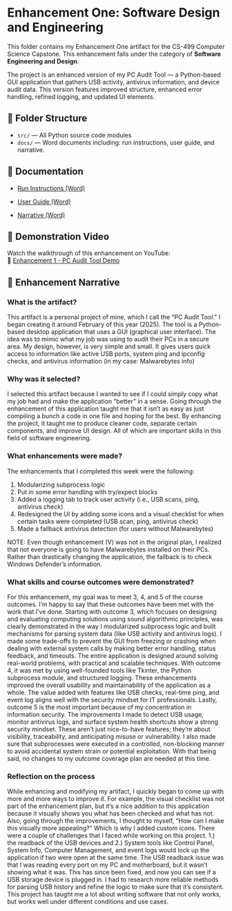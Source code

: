 # Enhancement One: Software Design and Engineering 

This folder contains my Enhancement One artifact for the CS-499 Computer Science Capstone. This enhancement falls under the category of **Software Engineering and Design**.

The project is an enhanced version of my PC Audit Tool — a Python-based GUI application that gathers USB activity, antivirus information, and device audit data. This version features improved structure, enhanced error handling, refined logging, and updated UI elements.


## 📁 Folder Structure

- `src/` — All Python source code modules
- `docs/` — Word documents including: run instructions, user guide, and narrative.


## 📄 Documentation

- [Run Instructions (Word)](./docs/PC%20Audit%20Tool_Run_Instructions%20Rev1.1.docx)

- [User Guide (Word)](./docs/PC%20Audit%20Tool_User_Guide%20Rev%201.1.docx)
  
- [Narrative (Word)](./docs/3-2%20Milestone%20Two_Enhancement1_SWDesign&Eng_Guarino,Matthew.docx)


## 🎥 Demonstration Video

Watch the walkthrough of this enhancement on YouTube:  
🔗 [Enhancement 1 - PC Audit Tool Demo](https://youtu.be/6jackT5Y_oc)


## 📘 Enhancement Narrative

### What is the artifact?

This artifact is a personal project of mine, which I call the “PC Audit Tool." I began creating it around February of this year (2025). The tool is a Python-based desktop application that uses a GUI (graphical user interface). The idea was to mimic what my job was using to audit their PCs in a secure area. My design, however, is very simple and small. It gives users quick access to information like active USB ports, system ping and ipconfig checks, and antivirus information (in my case: Malwarebytes info)

### Why was it selected?

I selected this artifact because I wanted to see if I could simply copy what my job had and make the application “better” in a sense. Going through the enhancement of this application taught me that it isn’t as easy as just compiling a bunch a code in one file and hoping for the best. By enhancing the project, it taught me to produce cleaner code, separate certain components, and improve UI design. All of which are important skills in this field of software engineering. 

### What enhancements were made?

The enhancements that I completed this week were the following:
1.	Modularizing subprocess logic
2.	Put in some error handling with try/expect blocks 
3.	Added a logging tab to track user activity (i.e., USB scans, ping, antivirus check)
4.	Redesigned the UI by adding some icons and a visual checklist for when certain tasks were completed (USB scan, ping, antivirus check)
5.	Made a fallback antivirus detection (for users without Malwarebytes)
  
NOTE: Even though enhancement (V) was not in the original plan, I realized that not everyone is going to have Malwarebytes installed on their PCs. Rather than drastically changing the application, the fallback is to check Windows Defender’s information. 


### What skills and course outcomes were demonstrated?

For this enhancement, my goal was to meet 3, 4, and 5 of the course outcomes. I’m happy to say that these outcomes have been met with the work that I’ve done. 
Starting with outcome 3, which focuses on designing and evaluating computing solutions using sound algorithmic principles, was clearly demonstrated in the way I modularized subprocess logic and built mechanisms for parsing system data (like USB activity and antivirus logs). I made some trade-offs to prevent the GUI from freezing or crashing when dealing with external system calls by making better error handling, status feedback, and timeouts. The entire application is designed around solving real-world problems, with practical and scalable techniques.
With outcome 4, it was met by using well-founded tools like Tkinter, the Python subprocess module, and structured logging. These enhancements improved the overall usability and maintainability of the application as a whole. The value added with features like USB checks, real-time ping, and event log aligns well with the security mindset for IT professionals. 
Lastly, outcome 5 is the most important because of my concentration in information security. The improvements I made to detect USB usage, monitor antivirus logs, and surface system health shortcuts show a strong security mindset. These aren’t just nice-to-have features; they’re about visibility, traceability, and anticipating misuse or vulnerability. I also made sure that subprocesses were executed in a controlled, non-blocking manner to avoid accidental system strain or potential exploitation.
With that being said, no changes to my outcome coverage plan are needed at this time.


### Reflection on the process
While enhancing and modifying my artifact, I quickly began to come up with more and more ways to improve it. For example, the visual checklist was not part of the enhancement plan, but it’s a nice addition to this application because it visually shows you what has been checked and what has not. Also, going through the improvements, I thought to myself, “How can I make this visually more appealing?” Which is why I added custom icons.
There were a couple of challenges that I faced while working on this project. 1.) the readback of the USB devices and 2.) System tools like Control Panel, System Info, Computer Management, and event logs would lock up the application if two were open at the same time. The USB readback issue was that I was reading every port on my PC and motherboard, but it wasn’t showing what it was. This has since been fixed, and now you can see if a USB storage device is plugged in. I had to research more reliable methods for parsing USB history and refine the logic to make sure that it’s consistent. 
This project has taught me a lot about writing software that not only works, but works well under different conditions and use cases.

